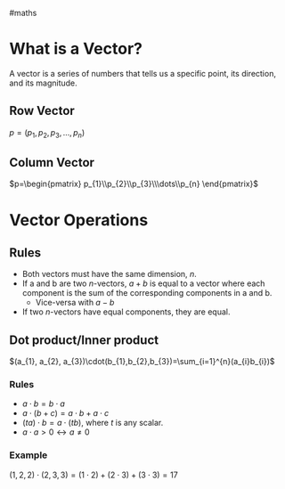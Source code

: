 #maths
# What is a Vector?
A vector is a series of numbers that tells us a specific point, its direction, and its magnitude.
## Row Vector
$p=(p_{1},p_{2},p_{3},\dots,p_{n})$
## Column Vector
$p=\begin{pmatrix} p_{1}\\p_{2}\\p_{3}\\\dots\\p_{n} \end{pmatrix}$
# Vector Operations
## Rules
- Both vectors must have the same dimension, $n$.
- If a and b are two $n$-vectors, $a+b$ is equal to a vector where each component is the sum of the corresponding components in a and b.
	- Vice-versa with $a-b$
- If two $n$-vectors have equal components, they are equal.
## Dot product/Inner product
$(a_{1}, a_{2}, a_{3})\cdot(b_{1},b_{2},b_{3})=\sum_{i=1}^{n}(a_{i}b_{i})$
### Rules
- $a\cdot b=b \cdot a$
- $a \cdot (b+c)=a \cdot b + a \cdot c$
- $(ta)\cdot b=a \cdot(tb)$, where $t$ is any scalar.
- $a \cdot a >0 \leftrightarrow a \neq 0$
### Example
$(1,2,2)\cdot(2,3,3)=(1\cdot2)+(2\cdot 3)+(3 \cdot 3)=17$
